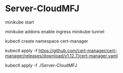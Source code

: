 # Server-CloudMFJ

minikube start

minikube addons enable ingress
minikube tunnel

kubectl create namespace cert-manager

kubectl apply -f https://github.com/cert-manager/cert-manager/releases/download/v1.12.7/cert-manager.yaml

kubectl apply -f ./Server-CloudMFJ

 

